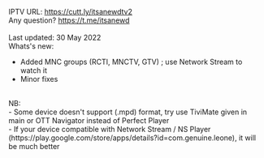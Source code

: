 IPTV URL: https://cutt.ly/itsanewdtv2
<br />
Any question? https://t.me/itsanewd
<br />
<br />
Last updated: 30 May 2022
<br />
Whats's new:
<br />
- Added MNC groups (RCTI, MNCTV, GTV) ; use Network Stream to watch it
- Minor fixes
<br />
NB:
<br />
- Some device doesn't support (.mpd) format, try use TiviMate given in main or OTT Navigator instead of Perfect Player
<br />
- If your device compatible with Network Stream / NS Player (https://play.google.com/store/apps/details?id=com.genuine.leone), it will be much better
